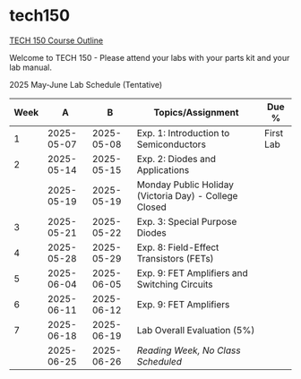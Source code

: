 # tech150

[TECH 150 Course Outline](https://humber.ca/transferoptions/course-outlines/outline.html?code=TECH%20150)

Welcome to TECH 150 - Please attend your labs with your parts kit and your lab manual.

2025 May-June Lab Schedule (Tentative)

|Week|A         |B         |Topics/Assignment                                                                                         | Due %               |
|----|----------|----------|----------------------------------------------------------------------------------------------------------|---------------------|
|1   |2025-05-07|2025-05-08|Exp. 1: Introduction to Semiconductors                                                                    |First Lab            |
|2   |2025-05-14|2025-05-15|Exp. 2: Diodes and Applications                                                                           |                     |
|    |2025-05-19|2025-05-19|Monday Public Holiday (Victoria Day) - College Closed                                                     |                     |
|3   |2025-05-21|2025-05-22|Exp. 3: Special Purpose Diodes                                                                            |                     |
|4   |2025-05-28|2025-05-29|Exp. 8: Field-Effect Transistors (FETs)                                                                   |                     |
|5   |2025-06-04|2025-06-05|Exp. 9: FET Amplifiers and Switching Circuits                                                             |                     |
|6   |2025-06-11|2025-06-12|Exp. 9: FET Amplifiers                                                                                    |                     |
|7   |2025-06-18|2025-06-19|Lab Overall Evaluation (5%)                                                                               |                     |
|    |2025-06-25|2025-06-26|*Reading Week, No Class Scheduled*                                                                        |                     |
